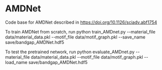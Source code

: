 # AMDNet
 Code base for AMDNet described in https://doi.org/10.1126/sciadv.abf1754

To train AMDNet from scratch, run
python train_AMDnet.py --material_file data/material_data.pkl --motif_file data/motif_graph.pkl --save_name save/bandgap_AMDNet.hdf5

To test the pretrained network, run
python evaluate_AMDnet.py  --material_file data/material_data.pkl --motif_file data/motif_graph.pkl --load_name save/bandgap_AMDNet.hdf5
